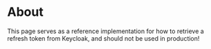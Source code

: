 About
=====

This page serves as a reference implementation for how to retrieve a refresh token from Keycloak, and
should not be used in production!
